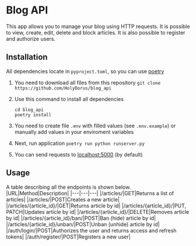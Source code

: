 # Blog API
This app allows you to manage your blog using HTTP requests. It is possible to view, create, edit, delete and block articles. It is also possible to register and authorize users.

## Installation
All dependencies locate in `pyproject.toml`, so you can use [poetry](https://github.com/python-poetry/poetry)
1. You need to download all files from this repository
`git clone https://github.com/HolyDorus/blog_api`

2. Use this command to install all dependencies
    ```
    cd blog_api
    poetry install
    ```

3. You need to create file `.env`  with filled values (see `.env.example`) or manually add values in your enviroment variables

4. Next, run application
`poetry run python runserver.py`

5. You can send requests to [localhost:5000](http://localhost:5000) (by default)

## Usage
A table describing all the endpoints is shown below.
|URL|Method|Description|
|---|---|---|
|/articles/|GET|Returns a list of articles|
|/articles/|POST|Creates a new article|
|/articles/{article_id}/|GET|Returns article by id|
|/articles/{article_id}/|PUT, PATCH|Updates article by id|
|/articles/{article_id}/|DELETE|Removes article by id|
|/articles/{article_id}/ban/|POST|Ban (hide) article by id|
|/articles/{article_id}/unban/|POST|Unban (unhide) article by id|
|/auth/login/|POST|Authorizes the user and returns access and refresh tokens|
|/auth/register/|POST|Registers a new user|
